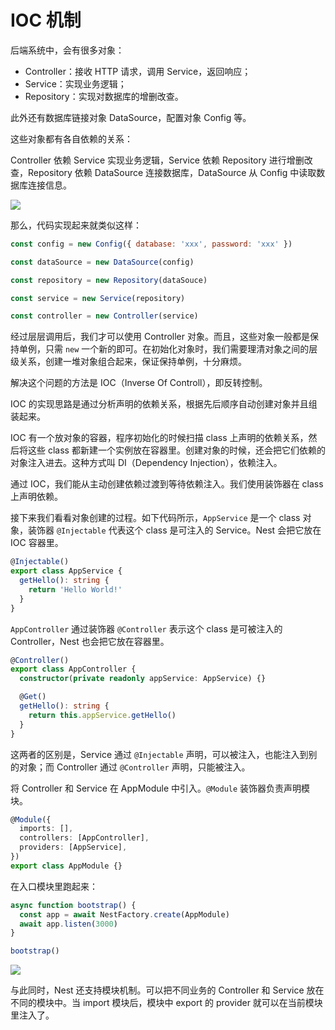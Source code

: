 # IOC 机制

后端系统中，会有很多对象：

- Controller：接收 HTTP 请求，调用 Service，返回响应；
- Service：实现业务逻辑；
- Repository：实现对数据库的增删改查。

此外还有数据库链接对象 DataSource，配置对象 Config 等。

这些对象都有各自依赖的关系：

Controller 依赖 Service 实现业务逻辑，Service 依赖 Repository 进行增删改查，Repository 依赖 DataSource 连接数据库，DataSource 从 Config 中读取数据库连接信息。

![](/images/2023070813.excalidraw.png)

那么，代码实现起来就类似这样：

```js
const config = new Config({ database: 'xxx', password: 'xxx' })

const dataSource = new DataSource(config)

const repository = new Repository(dataSouce)

const service = new Service(repository)

const controller = new Controller(service)
```

经过层层调用后，我们才可以使用 Controller 对象。而且，这些对象一般都是保持单例，只需 `new` 一个新的即可。在初始化对象时，我们需要理清对象之间的层级关系，创建一堆对象组合起来，保证保持单例，十分麻烦。

解决这个问题的方法是 IOC（Inverse Of Controll），即反转控制。

IOC 的实现思路是通过分析声明的依赖关系，根据先后顺序自动创建对象并且组装起来。

IOC 有一个放对象的容器，程序初始化的时候扫描 class 上声明的依赖关系，然后将这些 class 都新建一个实例放在容器里。创建对象的时候，还会把它们依赖的对象注入进去。这种方式叫 DI（Dependency Injection），依赖注入。

通过 IOC，我们能从主动创建依赖过渡到等待依赖注入。我们使用装饰器在 class 上声明依赖。

接下来我们看看对象创建的过程。如下代码所示，`AppService` 是一个 class 对象，装饰器 `@Injectable` 代表这个 class 是可注入的 Service。Nest 会把它放在 IOC 容器里。

```ts
@Injectable()
export class AppService {
  getHello(): string {
    return 'Hello World!'
  }
}
```

`AppController` 通过装饰器 `@Controller` 表示这个 class 是可被注入的 Controller，Nest 也会把它放在容器里。

```ts
@Controller()
export class AppController {
  constructor(private readonly appService: AppService) {}

  @Get()
  getHello(): string {
    return this.appService.getHello()
  }
}
```

这两者的区别是，Service 通过 `@Injectable` 声明，可以被注入，也能注入到别的对象；而 Controller 通过 `@Controller` 声明，只能被注入。

将 Controller 和 Service 在 AppModule 中引入。`@Module` 装饰器负责声明模块。

```ts
@Module({
  imports: [],
  controllers: [AppController],
  providers: [AppService],
})
export class AppModule {}
```

在入口模块里跑起来：

```ts
async function bootstrap() {
  const app = await NestFactory.create(AppModule)
  await app.listen(3000)
}

bootstrap()
```

![](/images/2023070813_0.excalidraw.png)

与此同时，Nest 还支持模块机制。可以把不同业务的 Controller 和 Service 放在不同的模块中。当 import 模块后，模块中 export 的 provider 就可以在当前模块里注入了。
